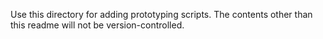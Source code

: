 Use this directory for adding prototyping scripts. The contents other than this readme will not be version-controlled.